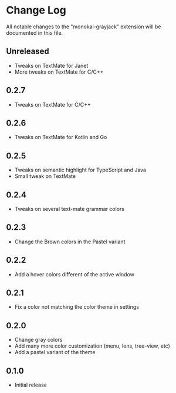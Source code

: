 # Change Log

All notable changes to the "monokai-grayjack" extension will be documented in this file.

## Unreleased
 - Tweaks on TextMate for Janet
 - More tweaks on TextMate for C/C++

## 0.2.7
 - Tweaks on TextMate for C/C++

## 0.2.6
 - Tweaks on TextMate for Kotlin and Go

## 0.2.5
 - Tweaks on semantic highlight for TypeScript and Java
 - Small tweak on TextMate

## 0.2.4
 - Tweaks on several text-mate grammar colors

## 0.2.3
 - Change the Brown colors in the Pastel variant

## 0.2.2
 - Add a hover colors different of the active window

## 0.2.1
 - Fix a color not matching the color theme in settings

## 0.2.0
 - Change gray colors
 - Add many more color customization (menu, lens, tree-view, etc)
 - Add a pastel variant of the theme

## 0.1.0
 - Initial release
